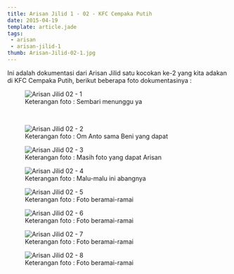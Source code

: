 ```yaml
---
title: Arisan Jilid 1 - 02 - KFC Cempaka Putih
date: 2015-04-19
template: article.jade
tags:
 - arisan
 - arisan-jilid-1
thumb: Arisan-Jilid-02-1.jpg
---
```


Ini adalah dokumentasi dari Arisan Jilid satu kocokan ke-2 yang kita adakan di KFC Cempaka Putih, berikut beberapa foto dokumentasinya :

<figure>
  <img class="lazy content-img" src="/story/assets/img/placeholder.png" data-src="/story/assets/img/Arisan-Jilid-02-1.jpg" alt="Arisan Jilid 02 - 1" />
  <figcaption>Keterangan foto : Sembari menunggu ya</figcaption>
</figure>

<br/>
<span class="more"></span>

<figure>
  <img class="lazy content-img" src="/story/assets/img/placeholder.png" data-src="/story/assets/img/Arisan-Jilid-02-2.jpg" alt="Arisan Jilid 02 - 2" />
  <figcaption>Keterangan foto : Om Anto sama Beni yang dapat</figcaption>
</figure>

<figure>
  <img class="lazy content-img" src="/story/assets/img/placeholder.png" data-src="/story/assets/img/Arisan-Jilid-02-3.jpg" alt="Arisan Jilid 02 - 3" />
  <figcaption>Keterangan foto : Masih foto yang dapat Arisan</figcaption>
</figure>

<figure>
  <img class="lazy content-img" src="/story/assets/img/placeholder.png" data-src="/story/assets/img/Arisan-Jilid-02-4.jpg" alt="Arisan Jilid 02 - 4" />
  <figcaption>Keterangan foto : Malu-malu ini abangnya</figcaption>
</figure>

<figure>
  <img class="lazy content-img" src="/story/assets/img/placeholder.png" data-src="/story/assets/img/Arisan-Jilid-02-5.jpg" alt="Arisan Jilid 02 - 5" />
  <figcaption>Keterangan foto : Foto beramai-ramai</figcaption>
</figure>

<figure>
  <img class="lazy content-img" src="/story/assets/img/placeholder.png" data-src="/story/assets/img/Arisan-Jilid-02-6.jpg" alt="Arisan Jilid 02 - 6" />
  <figcaption>Keterangan foto : Foto beramai-ramai</figcaption>
</figure>

<figure>
  <img class="lazy content-img" src="/story/assets/img/placeholder.png" data-src="/story/assets/img/Arisan-Jilid-02-7.jpg" alt="Arisan Jilid 02 - 7" />
  <figcaption>Keterangan foto : Foto beramai-ramai</figcaption>
</figure>

<figure>
  <img class="lazy content-img" src="/story/assets/img/placeholder.png" data-src="/story/assets/img/Arisan-Jilid-02-8.jpg" alt="Arisan Jilid 02 - 8" />
  <figcaption>Keterangan foto : Foto beramai-ramai</figcaption>
</figure>